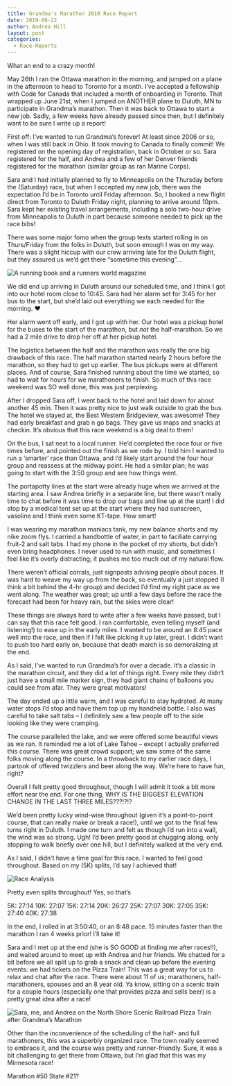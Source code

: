 ```yaml
---
title: Grandma's Marathon 2019 Race Report
date: 2019-06-22
author: Andrea Hill
layout: post
categories:
  - Race-Reports
---
```


What an end to a crazy month!

May 26th I ran the Ottawa marathon in the morning, and jumped on a plane in the afternoon to head to Toronto for a month. I’ve accepted a fellowship with Code for Canada that included a month of onboarding in Toronto. That wrapped up June 21st, when I jumped on ANOTHER plane to Duluth, MN to participate in Grandma’s marathon. Then it was back to Ottawa to start a new job. Sadly, a few weeks have already passed since then, but I definitely want to be sure I write up a report!

First off: I’ve wanted to run Grandma’s forever! At least since 2006 or so, when I was still back in Ohio. It took moving to Canada to finally commit! We registered on the opening day of registration, back in October or so. Sara registered for the half, and Andrea and a few of her Denver friends registered for the marathon (similar group as ran Marine Corps).

Sara and I had initially planned to fly to Minneapolis on the Thursday before the (Saturday) race, but when I accepted my new job, there was the expectation I’d be in Toronto until Friday afternoon. So, I booked a new flight direct from Toronto to Duluth Friday night, planning to arrive around 10pm. Sara kept her existing travel arrangements, including a solo two-hour drive from Minneapolis to Duluth in part because someone needed to pick up the race bibs!

There was some major fomo when the group texts started rolling in on Thurs/Friday from the folks in Duluth, but soon enough I was on my way. There was a slight hiccup with our crew arriving late for the Duluth flight, but they assured us we’d get there “sometime this evening”…

![A running book and a runners world magazine](grandmas-plane.png)

We did end up arriving in Duluth around our scheduled time, and I think I got into our hotel room close to 10:45. Sara had her alarm set for 3:45 for her bus to the start, but she’d laid out everything we each needed for the morning. ❤️

Her alarm went off early, and I got up with her. Our hotel was a pickup hotel for the buses to the start of the marathon, but *not* the half-marathon. So we had a 2 mile drive to drop her off at her pickup hotel.

The logistics between the half and the marathon was really the one big drawback of this race. The half marathon started nearly 2 hours before the marathon, so they had to get up earlier. The bus pickups were at different places. And of course, Sara finished running about the time we started, so had to wait for hours for we marathoners to finish. So much of this race weekend was SO well done, this was just perplexing. 

After I dropped Sara off, I went back to the hotel and laid down for about another 45 min. Then it was pretty nice to just walk outside to grab the bus. The hotel we stayed at, the Best Western Bridgeview, was awesome! They had early breakfast and grab n go bags. They gave us maps and snacks at checkin. It’s obvious that this race weekend is a big deal to them! 

On the bus, I sat next to a local runner. He’d completed the race four or five times before, and pointed out the finish as we rode by. I told him I wanted to run a ‘smarter’ race than Ottawa, and I’d likely start around the four hour group and reassess at the midway point. He had a similar plan; he was going to start with the 3:50 group and see how things went. 

The portapotty lines at the start were already huge when we arrived at the starting area. I saw Andrea briefly in a separate line, but there wasn’t really time to chat before it was time to drop our bags and line up at the start! I did stop by a medical tent set up at the start where they had sunscreen, vasoline and I think even some KT-tape. How smart! 

I was wearing my marathon maniacs tank, my new balance shorts and my nike zoom flys. I carried a handbottle of water, in part to faciliate carrying fruit-2 and salt tabs. I had my phone in the pocket of my shorts, but didn’t even bring headphones. I never used to run with music, and sometimes I feel like it’s overly distracting; it pushes me too much out of my natural flow. 

There weren’t official corrals, just signposts advising people about paces. It was hard to weave my way up from the back, so eventually a just stopped (I think a bit behind the 4-hr group) and decided I’d find my right pace as we went along. The weather was great; up until a few days before the race the forecast had been for heavy rain, but the skies were clear! 

These things are always hard to write after a few weeks have passed, but I can say that this race felt good. I ran comfortable, even telling myself (and listening!) to ease up in the early miles. I wanted to be around an 8:45 pace well into the race, and then if I felt like picking it up later, great. I didn’t want to push too hard early on, because that death march is so demoralizing at the end.

As I said, I’ve wanted to run Grandma’s for over a decade. It’s a classic in the marathon circuit, and they did a lot of things right. Every mile they didn’t just have a small mile marker sign, they had giant chains of balloons you could see from afar. They were great motivators!

The day ended up a little warm, and I was careful to stay hydrated. At many water stops I’d stop and have them top up my handheld bottle. I also was careful to take salt tabs – I definitely saw a few people off to the side looking like they were cramping. 

The course paralleled the lake, and we were offered some beautiful views as we ran. It reminded me a lot of Lake Tahoe – except I actually preferred this course. There was great crowd support; we saw some of the same folks moving along the course. In a throwback to my earlier race days, I partook of offered twizzlers and beer along the way. We’re here to have fun, right?

Overall I felt pretty good throughout, though I will admit it took a bit more effort near the end. For one thing, WHY IS THE BIGGEST ELEVATION CHANGE IN THE LAST THREE MILES???!?!?

We’d been pretty lucky wind-wise throughout (given it’s a point-to-point course, that can really make or break a race!), until we got to the final few turns right in Duluth. I made one turn and felt as though I’d run into a wall, the wind was so strong. Ugh! I’d been pretty good at chugging along, only stopping to walk briefly over one hill, but I definitely walked at the very end. 

As I said, I didn’t have a time goal for this race. I wanted to feel good throughout. Based on my (5K) splits, I’d say I achieved that!

![Race Analysis](grandmas-raceanalysis.png)

Pretty even splits throughout!
Yes, so that’s

5K: 27:14
10K: 27:07
15K: 27:14
20K: 26:27
25K: 27:07
30K: 27:05
35K: 27:40
40K: 27:38

In the end, I rolled in at 3:50:40, or an 8:48 pace. 15 minutes faster than the marathon I ran 4 weeks prior! I’ll take it!

Sara and I met up at the end (she is SO GOOD at finding me after races!!), and waited around to meet up with Andrea and her friends. We chatted for a bit before we all split up to grab a snack and clean up before the evening events: we had tickets on the Pizza Train! This was a great way for us to relax and chat after the race. There were about 11 of us; marathoners, half-marathoners, spouses and an 8 year old. Ya know, sitting on a scenic train for a couple hours (especially one that provides pizza and sells beer) is a pretty great idea after a race!


![Sara, me, and Andrea on the North Shore Scenic Railroad Pizza Train after Grandma’s Marathon](grandmas-pizzatrain.jpg)

Other than the inconvenience of the scheduling of the half- and full marathoners, this was a superbly organized race. The town really seemed to embrace it, and the course was pretty and runner-friendly. Sure, it was a bit challenging to get there from Ottawa, but I’m glad that this was my Minnesota race!

Marathon #50
State #21?